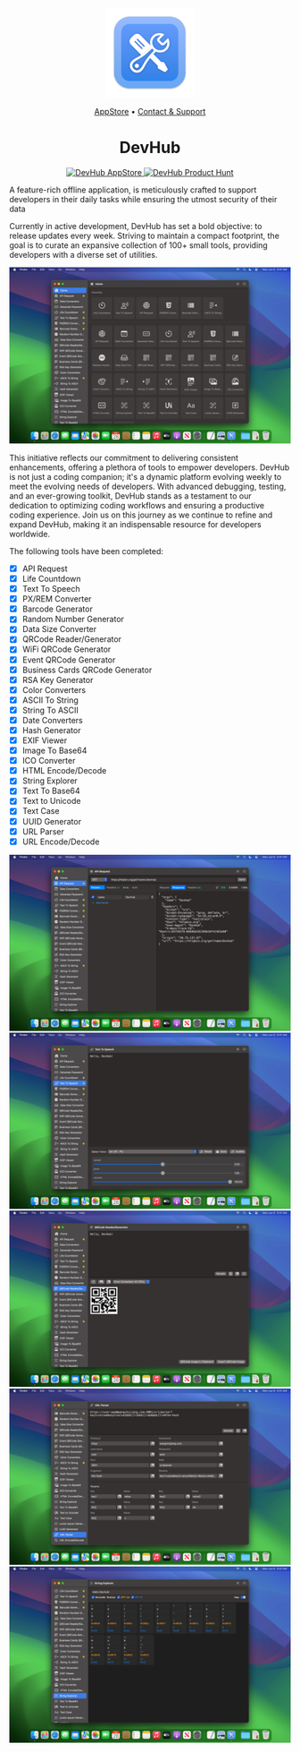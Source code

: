 <div align="center">
	<br />
	<br />
	<img src="./assets/logo.png" alt="DevHub LOGO" width="160" height="160">
  <p>
    <a href="https://apps.apple.com/app/devhub/id6476452351">AppStore</a> • 
		<a href="https://wangchujiang.com/#/contact">Contact & Support</a>
  </p>
	<h1>DevHub</h1>
  <!--rehype:style=border: 0;-->
  <p>
    <a target="_blank" href="https://apps.apple.com/app/devhub/id6476452351" title="DevHub AppStore">
      <img alt="DevHub AppStore" src="https://tools.applemediaservices.com/api/badges/download-on-the-mac-app-store/black/en-us?size=250x83&amp;releaseDate=1705968000" height="51">
    </a>
    <a target="_blank" href="https://www.producthunt.com/posts/devhub-6?utm_source=badge-featured&amp;utm_medium=badge&amp;utm_souce=badge-devhub-6">
      <img alt="DevHub Product Hunt" src="https://api.producthunt.com/widgets/embed-image/v1/featured.svg?post_id=436362&theme=light" height="51">
    </a>
  </p>
</div>

A feature-rich offline application, is meticulously crafted to support developers in their daily tasks while ensuring the utmost security of their data

Currently in active development, DevHub has set a bold objective: to release updates every week. Striving to maintain a compact footprint, the goal is to curate an expansive collection of 100+ small tools, providing developers with a diverse set of utilities.

![DevHub screenshots-1](./assets/screenshots-1.png)

This initiative reflects our commitment to delivering consistent enhancements, offering a plethora of tools to empower developers. DevHub is not just a coding companion; it's a dynamic platform evolving weekly to meet the evolving needs of developers. With advanced debugging, testing, and an ever-growing toolkit, DevHub stands as a testament to our dedication to optimizing coding workflows and ensuring a productive coding experience. Join us on this journey as we continue to refine and expand DevHub, making it an indispensable resource for developers worldwide.

The following tools have been completed:

- [x] API Request
- [x] Life Countdown
- [x] Text To Speech
- [x] PX/REM Converter
- [x] Barcode Generator
- [x] Random Number Generator
- [x] Data Size Converter
- [x] QRCode Reader/Generator
- [x] WiFi QRCode Generator
- [x] Event QRCode Generator
- [x] Business Cards QRCode Generator
- [x] RSA Key Generator
- [x] Color Converters
- [x] ASCII To String
- [x] String To ASCII
- [x] Date Converters
- [x] Hash Generator
- [x] EXIF Viewer
- [x] Image To Base64
- [x] ICO Converter
- [x] HTML Encode/Decode
- [x] String Explorer
- [x] Text To Base64
- [x] Text to Unicode
- [x] Text Case
- [x] UUID Generator
- [x] URL Parser
- [x] URL Encode/Decode

![DevHub screenshots-2](./assets/screenshots-2.png)
![DevHub screenshots-3](./assets/screenshots-3.png)
![DevHub screenshots-4](./assets/screenshots-4.png)
![DevHub screenshots-5](./assets/screenshots-5.png)
![DevHub screenshots-6](./assets/screenshots-6.png)
